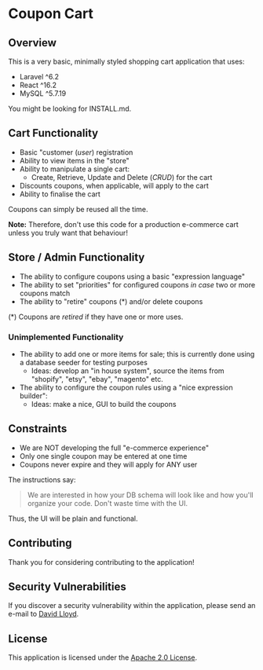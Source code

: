 # Coupon Cart

## Overview

This is a very basic, minimally styled shopping cart application that uses:

* Laravel ^6.2
* React ^16.2
* MySQL ^5.7.19

You might be looking for INSTALL.md.

## Cart Functionality

* Basic "customer (_user_) registration
* Ability to view items in the "store"
* Ability to manipulate a single cart:
  * Create, Retrieve, Update and Delete (_CRUD_) for the cart
* Discounts coupons, when applicable, will apply to the cart
* Ability to finalise the cart

Coupons can simply be reused all the time.

**Note:** Therefore, don't use this code for a production e-commerce cart unless you truly want that behaviour!

## Store / Admin Functionality

* The ability to configure coupons using a basic "expression language"
* The ability to set "priorities" for configured coupons _in case_ two or more coupons match
* The ability to "retire" coupons (*) and/or delete coupons

(*) Coupons are *retired* if they have one or more uses.

### Unimplemented Functionality

* The ability to add one or more items for sale; this is currently done using a database seeder for testing purposes
  * Ideas: develop an "in house system", source the items from "shopify", "etsy", "ebay", "magento" etc.
* The ability to configure the coupon rules using a "nice expression builder":
  * Ideas: make a nice, GUI to build the coupons
  
## Constraints

* We are NOT developing the full "e-commerce experience"
* Only one single coupon may be entered at one time
* Coupons never expire and they will apply for ANY user

The instructions say:

> We are interested in how your DB schema will look like and how you'll organize your code. 
> Don't waste time with the UI.

Thus, the UI will be plain and functional.
 
## Contributing

Thank you for considering contributing to the application!

## Security Vulnerabilities

If you discover a security vulnerability within the application, please send an e-mail to [David Lloyd](mailto:jwickentower@gmail.com).

## License

This application is licensed under the [Apache 2.0 License](https://www.apache.org/licenses/LICENSE-2.0.txt).


